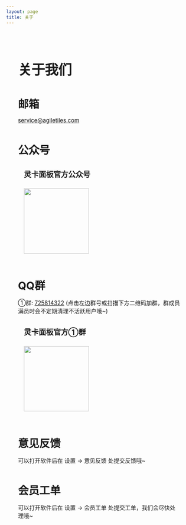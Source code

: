 ```yaml
---
layout: page
title: 关于
---
```


<div class="about-container">

  <h1 class="about-title">
    关于我们
  </h1>

  <div class="about-info">
    <div class="about-number">邮箱</div>
    <div class="about-release-date">
      <a href="mailto:service@agiletiles.com" target="_blank" rel="noreferrer">service@agiletiles.com</a>
    </div>
  </div>

  <div class="about-info">
    <div class="about-number">公众号</div>
  </div>

  <div class="about-card">
    <div class="about-title-info">
      <span class="about-title-name">灵卡面板官方公众号</span>
    </div>
    <img style="width: 11rem; height: 11rem " src="https://index.agiletiles.com/website/images/qr_code/AgileTilesMPQR.jpg"></img>
  </div>

  <div class="about-info">
    <div class="about-number">QQ群</div>
    <div class="about-release-date">
      <span>
        ①群:
      </span>
      <a  href="https://qm.qq.com/cgi-bin/qm/qr?k=VK59itvpdf8BYA_cOXbLwLWNz9XqUuww&amp;jump_from=webapi&amp;authKey=86SEXINZcwHSIdaoXlSJJdQx5wvnoG+rJPMfXUSjL9ojBejru2M3IHNdS/Svn91m" target="_blank" rel="noreferrer">725814322</a>
      <span>
        (点击左边群号或扫描下方二维码加群，群成员满员时会不定期清理不活跃用户哦~)
      </span>
    </div>
  </div>

  <div class="about-card">
    <div class="about-title-info">
      <span class="about-title-name">灵卡面板官方①群</span>
    </div>
    <img style="width: 11rem; height: 11rem " src="https://index.agiletiles.com/website/images/qr_code/725814322.png"></img>
  </div>

  <div class="about-info">
    <div class="about-number">意见反馈</div>
    <div class="about-release-date">可以打开软件后在 设置 -> 意见反馈 处提交反馈哦~</div>
  </div>

  <div class="about-info">
    <div class="about-number">会员工单</div>
    <div class="about-release-date">可以打开软件后在 设置 -> 会员工单 处提交工单，我们会尽快处理哦~</div>
  </div>

</div>

<style>
/* 基础样式 - 同时适配浅色和深色模式 */
.about-container {
  max-width: 700px;
  margin: 2rem auto;
  padding: 2rem;
  text-align: left;
  margin-top: 0rem;
}

/* 新增软件名称样式 */
.about-title {
  font-size: 2.3rem;
  font-weight: 700;
  color: var(--vp-c-text-1);
  margin-bottom: 1.5rem;
  letter-spacing: -0.5px;
  line-height: 1.2;
  text-align: left;
}

.about-info {
  margin-top: 3rem;
  margin-bottom: 1rem;
}

.about-tag {
  font-size: 1.1rem;
  margin-bottom: 0.5rem;
  color: var(--vp-c-text-2);
}

.about-number {
  font-size: 1.8rem;
  font-weight: 700;
  margin-bottom: 0.5rem;
}

.about-release-date {
  color: var(--vp-c-text-2);
  font-size: 0.95rem;
  margin-top: 1rem;
}

.about-release-date a {
  color: var(--vp-c-brand);
}

.about-card {
  background: var(--vp-c-bg-soft);
  border-radius: 12px;
  padding: 1rem;
  border: 1px solid var(--vp-c-divider);
  box-shadow: var(--vp-shadow-1);
  margin-bottom: 2rem;
  transition: all 0.3s ease;
  max-width: 14rem;
}

.about-title-info {
  display: flex;
  align-items: left;
  justify-content: left;
  gap: 12px;
  margin-bottom: 1.5rem;
}

.about-title-icon {
  width: 40px;
  height: 40px;
  color: var(--vp-c-brand);
}

.about-title-name {
  font-size: 1.25rem;
  font-weight: 600;
  color: var(--vp-c-text-1);
}

.about-button {
  display: inline-block;
  background: var(--vp-button-brand-bg);
  color: var(--vp-button-brand-text);
  padding: 12px 32px;
  border-radius: 8px;
  font-weight: 600;
  text-decoration: none;
  transition: all 0.2s ease;
  font-size: 1.1rem;
  box-shadow: var(--vp-shadow-1);
  border: 1px solid var(--vp-button-brand-border);
}

.about-button:hover {
  background: var(--vp-button-brand-hover-bg);
  transform: translateY(-2px);
  box-shadow: var(--vp-shadow-2);
}

.changelog-link a {
  color: var(--vp-c-text-2);
  text-decoration: none;
  font-size: 0.95rem;
  transition: color 0.2s;
}

.changelog-link a:hover {
  color: var(--vp-c-brand);
  text-decoration: underline;
}

/* 深色模式特定调整 */
.dark .about-card {
  box-shadow: var(--vp-shadow-2);
}

.dark .about-button {
  box-shadow: 0 2px 8px rgba(0, 0, 0, 0.3);
}

/* 新增深色模式软件名称微调 */
.dark .about-title {
  color: var(--vp-c-text-dark-1);
}
</style>